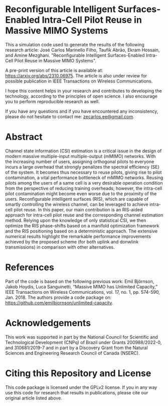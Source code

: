 # Reconfigurable Intelligent Surfaces-Enabled Intra-Cell Pilot Reuse in Massive MIMO Systems

This a simulation code used to generate the results of the following research article:
José Carlos Marinello Filho, Taufik Abrão, Ekram Hossain, and Amine Mezghani. "Reconfigurable Intelligent Surfaces-Enabled Intra-Cell Pilot Reuse in Massive MIMO Systems".

A pre-print version of this article is available at: https://arxiv.org/abs/2310.06975. The article is also under review for possible publication in IEEE Transactions on Wireless Communications.

I hope this content helps in your research and contributes to developing the technology, according to the principles of open science. I also encourage you to perform reproducible research as well.

If you have any questions and if you have encountered any inconsistency, please do not hesitate to contact me: zecarlos.ee@gmail.com.


# Abstract
Channel state information (CSI) estimation is a critical issue in the design of modern massive 
multiple-input multiple-output (mMIMO) networks. With the increasing number of users, assigning 
orthogonal pilots to everyone incurs a large overhead that strongly penalizes the spectral 
efficiency (SE) of the system. It becomes thus necessary to reuse pilots, giving rise to pilot 
contamination, a vital performance bottleneck of mMIMO networks. Reusing pilots among the users 
of a same cell is a very desirable operation condition from the perspective of reducing training 
overheads; however, the intra-cell pilot contamination might become even worse due to the proximity 
of the users. Reconfigurable intelligent surfaces (RIS), which are capable of smartly controlling 
the wireless channel, can be leveraged to achieve intra-cell pilot reuse. In this paper, our main 
contribution is an RIS-aided approach for intra-cell pilot reuse and the corresponding channel 
estimation method. Relying upon the knowledge of only statistical CSI, we then optimize the RIS 
phase-shifts based on a manifold optimization framework and the RIS positioning based on a 
deterministic approach. The extensive numerical results highlight the remarkable performance 
improvements achieved by the proposed scheme (for both uplink and donwlink transmissions) in 
comparison with other alternatives.

# References

Part of the code is based on the following previous work:
Emil Björnson, Jakob Hoydis, Luca Sanguinetti, “Massive MIMO has Unlimited Capacity,” IEEE Transactions on Wireless Communications, vol. 17, no. 1, pp. 574-590, Jan. 2018.
The authors provide a code package on: https://github.com/emilbjornson/unlimited-capacity.

# Acknowledgements

This work was supported in part by the National Council for Scientific and Technological Development (CNPq) of Brazil under Grants 200988/2022-0, and 310681/2019-7 and in part by a Discovery Grant from the Natural Sciences and Engineering Research Council of Canada (NSERC).

# Citing this Repository and License

This code package is licensed under the GPLv2 license. If you in any way use this code for research that results in publications, please cite our original article listed above.
